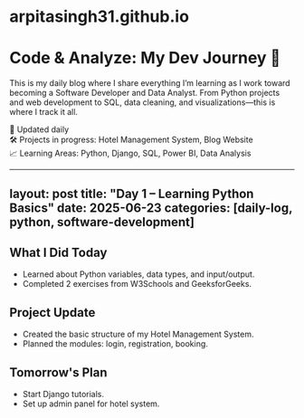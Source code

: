 # arpitasingh31.github.io
# Code & Analyze: My Dev Journey 🚀

This is my daily blog where I share everything I’m learning as I work toward becoming a Software Developer and Data Analyst. From Python projects and web development to SQL, data cleaning, and visualizations—this is where I track it all.

🔁 Updated daily  
🛠️ Projects in progress: Hotel Management System, Blog Website  
📈 Learning Areas: Python, Django, SQL, Power BI, Data Analysis

---
layout: post
title: "Day 1 – Learning Python Basics"
date: 2025-06-23
categories: [daily-log, python, software-development]
---

## What I Did Today
- Learned about Python variables, data types, and input/output.
- Completed 2 exercises from W3Schools and GeeksforGeeks.

## Project Update
- Created the basic structure of my Hotel Management System.
- Planned the modules: login, registration, booking.

## Tomorrow's Plan
- Start Django tutorials.
- Set up admin panel for hotel system.
